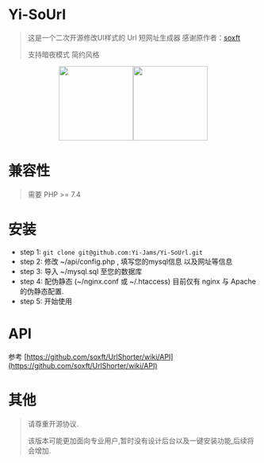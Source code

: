 # Yi-SoUrl

> 这是一个二次开源修改UI样式的 Url 短网址生成器 感谢原作者：<a href="https://github.com/soxft/UrlShorter" >soxft</a>
> 
> 支持暗夜模式 简约风格
<div align=center><img width="150" height="auto" src="https://s1.328888.xyz/2022/07/18/lFu1N.jpg"/><img width="150" height="auto" src="https://s1.328888.xyz/2022/07/18/lFTBd.jpg"/></div>

# 兼容性

> 需要 PHP >= 7.4

# 安装

- step 1: `git clone git@github.com:Yi-Jams/Yi-SoUrl.git`
- step 2: 修改 ~/api/config.php , 填写您的mysql信息 以及网址等信息
- step 3: 导入 ~/mysql.sql 至您的数据库
- step 4: 配伪静态 (~/nginx.conf 或 ~/.htaccess) 目前仅有 nginx 与 Apache 的伪静态配置.
- step 5: 开始使用

# API

参考 [https://github.com/soxft/UrlShorter/wiki/API](https://github.com/soxft/UrlShorter/wiki/API)

# 其他

> 请尊重开源协议.
>
> 该版本可能更加面向专业用户,暂时没有设计后台以及一键安装功能,后续将会增加.

